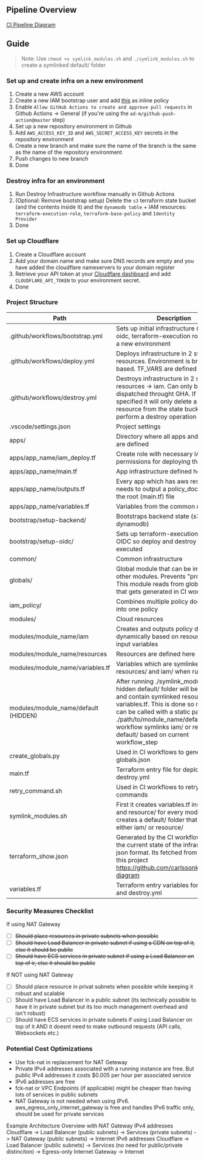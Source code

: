 ## Pipeline Overview
[CI Pipeline Diagram](ci-pipeline-diagram.png)

## Guide
> Note: Use `chmod +x symlink_modules.sh` and `./symlink_modules.sh` to create a symlinked default/ folder

### Set up and create infra on a new environment
1. Create a new AWS account
2. Create a new IAM bootstrap user and add [this](bootstrap/README.md) as inline policy
3. Enable `Allow GitHub Actions to create and approve pull requests` in Github Actions -> General (if you're using the `ad-m/github-push-action@master` step)
4. Set up a new repository environment in Github
5. Add `AWS_ACCESS_KEY_ID` and `AWS_SECRET_ACCESS_KEY` secrets in the repository environment
6. Create a new branch and make sure the name of the branch is the same as the name of the repository environment
7. Push changes to new branch
8. Done

### Destroy infra for an environment
1. Run Destroy Infrastructure workflow manually in Github Actions
2. (Optional: Remove bootstrap setup) Delete the `s3` terraform state bucket (and the contents inside it) and the `dynamodb table` + IAM resources: `terraform-execution-role`, `terraform-base-policy` and `Identity Provider`
3. Done

### Set up Cloudflare
1. Create a Cloudflare account
2. Add your domain name and make sure DNS records are empty and you have added the cloudflare nameservers to your domain register
3. Retrieve your API token at your [Cloudflare dashboard](https://dash.cloudflare.com/profile/api-tokens) and add `CLOUDFLARE_API_TOKEN` to your environment secret.
4. Done

### Project Structure
| Path                                 | Description                                                                                                                                                                                                                                                                                                   |
|--------------------------------------|---------------------------------------------------------------------------------------------------------------------------------------------------------------------------------------------------------------------------------------------------------------------------------------------------------------|
| .github/workflows/bootstrap.yml      | Sets up initial infrastructure (tf backend, oidc, terraform-execution role, etc.) for a new environment                                                                                                                                                                                                       |
| .github/workflows/deploy.yml         | Deploys infrastructure in 2 steps; iam -> resources. Environment is branch based. TF_VARS are defined here                                                                                                                                                                                                    |
| .github/workflows/destroy.yml        | Destroys infrastructure in 2 steps; resources -> iam. Can only be dispatched throught GHA. If `tf-rm` is specified it will only delete a specific resource from the state bucket and not perform a destroy operation                                                                                          |
| .vscode/settings.json                | Project settings                                                                                                                                                                                                                                                                                              |
| apps/                                | Directory where all apps and services are defined                                                                                                                                                                                                                                                             |
| apps/app_name/iam_deploy.tf          | Create role with necessary IAM permissions for deploying the app                                                                                                                                                                                                                                              |
| apps/app_name/main.tf                | App infrastructure defined here                                                                                                                                                                                                                                                                               |
| apps/app_name/outputs.tf             | Every app which has aws resources needs to output a policy_document to the root (main.tf) file                                                                                                                                                                                                                |
| apps/app_name/variables.tf           | Variables from the common module                                                                                                                                                                                                                                                                              |
| bootstrap/setup-backend/             | Bootstraps backend state (s3 + dynamodb)                                                                                                                                                                                                                                                                      |
| bootstrap/setup-oidc/                | Sets up terraform-execution-role and OIDC so deploy and destroy can be executed                                                                                                                                                                                                                               |
| common/                              | Common infrastructure                                                                                                                                                                                                                                                                                         |
| globals/                             | Global module that can be imported in other modules. Prevents "prop drilling". This module reads from globals.json that gets generated in CI workflow                                                                                                                                                         |
| iam_policy/                          | Combines multiple policy documents into one policy                                                                                                                                                                                                                                                            |
| modules/                             | Cloud resources                                                                                                                                                                                                                                                                                               |
| modules/module_name/iam              | Creates and outputs policy document dynamically based on resource and input variables                                                                                                                                                                                                                         |
| modules/module_name/resources        | Resources are defined here                                                                                                                                                                                                                                                                                    |
| modules/module_name/variables.tf     | Variables which are symlinked into resources/ and iam/ when running                                                                                                                                                                                                                                           |
| modules/module_name/default (HIDDEN) | After running ./symlink_modules.sh a hidden default/ folder will be created and contain symlinked resources/ and variables.tf. This is done so modules can be called with a static path ./path/to/module_name/default. The CI workflow symlinks iam/ or resources/ to default/ based on current workflow_step |
| create_globals.py                    | Used in CI workflows to generate globals.json                                                                                                                                                                                                                                                                 |
| main.tf                              | Terraform entry file for deploy.yml and destroy.yml                                                                                                                                                                                                                                                           |
| retry_command.sh                     | Used in CI workflows to retry terraform commands                                                                                                                                                                                                                                                              |
| symlink_modules.sh                   | First it creates variables.tf inside iam/ and resource/ for every module. Then it creates a default/ folder that points to either iam/ or resource/                                                                                                                                                           |
| terraform_show.json                  | Generated by the CI workflows and has the current state of the infrastructure in json format. Its fetched from this repo in this project https://github.com/carlssonk/terraform-diagram                                                                                                                       |
| variables.tf                         | Terraform entry variables for deploy.yml and destroy.yml                                                                                                                                                                                                                                                      |


### Security Measures Checklist
If using NAT Gateway
- [ ] ~~Should place resources in private subnets when possible~~
- [ ] ~~Should have Load Balancer in private subnet if using a CDN on top of it, else it should be public~~
- [ ] ~~Should have ECS services in private subnet if using a Load Balancer on top of ir, else it should be public~~

If NOT using NAT Gateway
- [ ] Should place resource in privat subnets when possible while keeping it robust and scalable
- [ ] Should have Load Balancer in a public subnet (its technically possible to have it in private subnet but its too much management overhead and isn't robust)
- [ ] Should have ECS services in private subnets if using Load Balancer on top of it AND it doesnt need to make outbound requests (API calls, Websockets etc.)

### Potential Cost Optimizations
* Use fck-nat in replacement for NAT Geteway
* Private IPv4 addresses associated with a running instance are free. But public IPv4 addresses it costs $0.005 per hour per associated service
* IPv6 addresses are free
* fck-nat or VPC Endpoints (if applicable) might be cheaper than having lots of services in public subnets
* NAT Gateway is not needed when using IPv6. aws_egress_only_internet_gateway is free and handles IPv6 traffic only, should be used for private services


Example Architecture Overview with NAT Gateway
IPv4 addresses
Cloudflare -> Load Balancer (public subnets) -> Services (private subnets) -> NAT Gateway (public subnets) -> Internet
IPv6 addresses
Cloudflare -> Load Balancer (public subnets) -> Services (no need for public/private distinciton) -> Egress-only Internet Gateway -> Internet